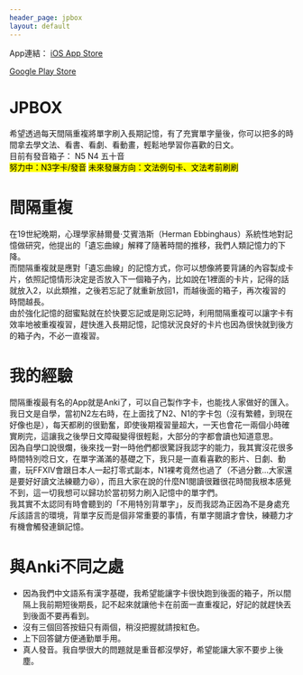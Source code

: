 ```yaml
---
header_page: jpbox
layout: default
---
```


App連結：
[iOS App Store](https://apps.apple.com/tw/app/jpbox/id1597878658)

[Google Play Store](https://play.google.com/store/apps/details?id=com.chundev.tangobox)

# JPBOX
希望透過每天間隔重複將單字刷入長期記憶，有了充實單字量後，你可以把多的時間拿去學文法、看書、看劇、看動畫，輕鬆地學習你喜歡的日文。  
目前有發音箱子： 
N5
N4
五十音  
<mark class="yellow">努力中：N3字卡/發音</mark>
<mark class="green">未來發展方向：文法例句卡、文法考前刷刷</mark>


# 間隔重複
在19世紀晚期，心理學家赫爾曼·艾賓浩斯（Herman Ebbinghaus）系統性地對記憶做研究，他提出的「遺忘曲線」解釋了隨著時間的推移，我們人類記憶力的下降。  
而間隔重複就是應對「遺忘曲線」的記憶方式，你可以想像將要背誦的內容製成卡片，依照記憶情形決定是否放入下一個箱子內，比如說在1裡面的卡片，記得的話就放入2，以此類推，之後若忘記了就重新放回1，而越後面的箱子，再次複習的時間越長。  
由於強化記憶的甜蜜點就在於快要忘記或是剛忘記時，利用間隔重複可以讓字卡有效率地被重複複習，趕快進入長期記憶，記憶狀況良好的卡片也因為很快就到後方的箱子內，不必一直複習。
# 我的經驗
間隔重複最有名的App就是Anki了，可以自己製作字卡，也能找人家做好的匯入。我日文是自學，當初N2左右時，在上面找了N2、N1的字卡包（沒有繁體，到現在好像也是），每天都刷的很勤奮，即使後期複習量超大，一天也會花一兩個小時確實刷完，這讓我之後學日文障礙變得很輕鬆，大部分的字都會讀也知道意思。  
因為自學口說很爛，後來找一對一時他們都很驚訝我認字的能力，我其實沒花很多時間特別唸日文，在單字滿滿的基礎之下，我只是一直看喜歡的影片、日劇、動畫，玩FFXIV會跟日本人一起打零式副本，N1裸考竟然也過了（不過分數...大家還是要好好讀文法練聽力😆），而且大家在說的什麼N1閱讀很難很花時間我根本感覺不到，這一切我想可以歸功於當初努力刷入記憶中的單字們。  
我其實不太認同有時會聽到的「不用特別背單字」，反而我認為正因為不是身處充斥該語言的環境，背單字反而是個非常重要的事情，有單字閱讀才會快，練聽力才有機會觸發連鎖記憶。
# 與Anki不同之處
- 因為我們中文語系有漢字基礎，我希望能讓字卡很快跑到後面的箱子，所以間隔上我前期短後期長，記不起來就讓他卡在前面一直重複記，好記的就趕快丟到後面不要再看到。
- 沒有三個回答按鈕只有兩個，稍沒把握就請按紅色。
- 上下回答鍵方便通勤單手用。
- 真人發音。我自學很大的問題就是重音都沒學好，希望能讓大家不要步上後塵。
